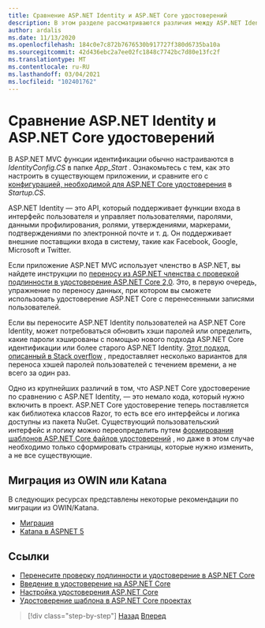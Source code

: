 ```yaml
---
title: Сравнение ASP.NET Identity и ASP.NET Core удостоверений
description: В этом разделе рассматриваются различия между ASP.NET Identity и ASP.NET Core удостоверениями, которые особенно важны при планировании миграции с платформа .NET Framework на .NET Core.
author: ardalis
ms.date: 11/13/2020
ms.openlocfilehash: 184c0e7c872b7676530b917727f380d6735ba10a
ms.sourcegitcommit: 42d436ebc2a7ee02fc1848c7742bc7d80e13fc2f
ms.translationtype: MT
ms.contentlocale: ru-RU
ms.lasthandoff: 03/04/2021
ms.locfileid: "102401762"
---
```

# <a name="compare-aspnet-identity-and-aspnet-core-identity"></a>Сравнение ASP.NET Identity и ASP.NET Core удостоверений

В ASP.NET MVC функции идентификации обычно настраиваются в *IdentityConfig.CS* в папке *App_Start* . Ознакомьтесь с тем, как это настроить в существующем приложении, и сравните его с [конфигурацией, необходимой для ASP.NET Core удостоверения](/aspnet/core/security/authentication/identity-configuration) в *Startup.CS*.

ASP.NET Identity — это API, который поддерживает функции входа в интерфейс пользователя и управляет пользователями, паролями, данными профилирования, ролями, утверждениями, маркерами, подтверждениями по электронной почте и т. д. Он поддерживает внешние поставщики входа в систему, такие как Facebook, Google, Microsoft и Twitter.

Если приложение ASP.NET MVC использует членство в ASP.NET, вы найдете инструкции по [переносу из ASP.NET членства с проверкой подлинности в удостоверение ASP.NET Core 2,0](/aspnet/core/migration/proper-to-2x/membership-to-core-identity). Это, в первую очередь, упражнение по переносу данных, при котором вы сможете использовать удостоверение ASP.NET Core с перенесенными записями пользователей.

Если вы переносите ASP.NET Identity пользователей на ASP.NET Core Identity, может потребоваться обновить хэши паролей или определить, какие пароли хэшированы с помощью нового подхода ASP.NET Core идентификации или более старого ASP.NET Identity. [Этот подход, описанный в Stack overflow](https://stackoverflow.com/a/57074910/13729) , предоставляет несколько вариантов для переноса хэшей паролей пользователей с течением времени, а не всего за один раз.

Одно из крупнейших различий в том, что ASP.NET Core удостоверение по сравнению с ASP.NET Identity, — это немало кода, который нужно включить в проект. ASP.NET Core удостоверение теперь поставляется как библиотека классов Razor, то есть все его интерфейсы и логика доступны из пакета NuGet. Существующий пользовательский интерфейс и логику можно переопределить путем [формирования шаблонов ASP.NET Core файлов удостоверений](/aspnet/core/security/authentication/scaffold-identity) , но даже в этом случае необходимо только сформировать страницы, которые нужно изменить, а не все существующие.

## <a name="migrate-from-owin--katana"></a>Миграция из OWIN или Katana

В следующих ресурсах представлены некоторые рекомендации по миграции из OWIN/Katana.

- [Миграция](/aspnet/core/migration/proper-to-2x/#globalasax-file-replacement)
- [Katana в ASPNET 5](https://devblogs.microsoft.com/aspnet/katana-asp-net-5-and-bridging-the-gap/)

## <a name="references"></a>Ссылки

- [Перенесите проверку подлинности и удостоверение в ASP.NET Core](/aspnet/core/migration/identity)
- [Введение в удостоверение на ASP.NET Core](/aspnet/core/security/authorization/introduction)
- [Настройка удостоверения ASP.NET Core](/aspnet/core/security/authentication/identity-configuration)
- [Удостоверение шаблона в ASP.NET Core проектах](/aspnet/core/security/authentication/scaffold-identity)

>[!div class="step-by-step"]
>[Назад](authentication-differences.md)
>[Вперед](controller-differences.md)
